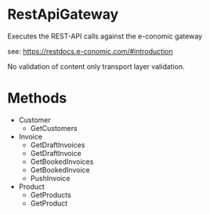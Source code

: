 ﻿# RestApiGateway 

Executes the REST-API calls against the e-conomic gateway

see: https://restdocs.e-conomic.com/#introduction

No validation of content only transport layer validation.


# Methods
* Customer
    * GetCustomers 
* Invoice
    * GetDraftInvoices
    * GetDraftInvoice
    * GetBookedInvoices
    * GetBookedInvoice
    * PushInvoice
* Product
    * GetProducts
    * GetProduct